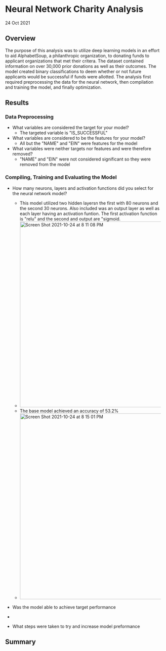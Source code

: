 # Neural Network Charity Analysis
24 Oct 2021

## Overview
The purpose of this analysis was to utilize deep learning models in an effort to aid AlphabetSoup, a philanthropic organization, to donating funds to applicant organizations that met their critera. The dataset contained information on over 30,000 prior donations as well as their outcomes. The model created binary classifications to deem whether or not future applicants would be successful if funds were allotted. The analysis first required preprocessing the data for the neural network, then compilation and training the model, and finally optimization. 

## Results

### Data Preprocessing
- What variables are considered the target for your model?
  - The targeted variable is "IS_SUCCESSFUL"
- What variables are considered to be the features for your model?
  - All but the "NAME" and "EIN" were features for the model 
- What variables were neither targets nor features and were therefore removed?
  - "NAME" and "EIN" were not considered significant so they were removed from the model 

### Compiling, Training and Evaluating the Model
- How many neurons, layers and activation functions did you select for the neural network model?
  - This model utilized two hidden layersn the first with 80 neurons and the second 30 neurons. Also included was an output layer as well as each layer having an activation funtion. The first activation function is "relu" and the second and output are "sigmoid.
  - <img width="600" alt="Screen Shot 2021-10-24 at 8 11 08 PM" src="https://user-images.githubusercontent.com/85713470/138618380-9ac4dda6-bc7b-4197-9453-50d233c55877.png">
  - The base model achieved an accuracy of 53.2%
   - <img width="600" alt="Screen Shot 2021-10-24 at 8 15 01 PM" src="https://user-images.githubusercontent.com/85713470/138618501-82f765d7-3858-4930-9890-05a426117b0a.png">

- Was the model able to achieve target performance
-
- What steps were taken to try and increase model preformance 

## Summary
